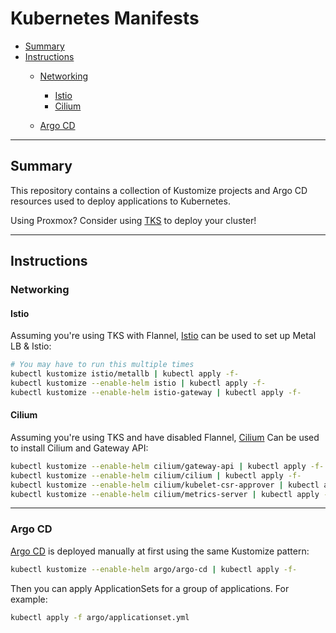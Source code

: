 # Kubernetes Manifests

* [Summary](#summary)
* [Instructions](#instructions)
  * [Networking](#networking)
    * [Istio](#istio)
    * [Cilium](#cilium)
  
  * [Argo CD](#argo-cd)
  

<hr>

## Summary

This repository contains a collection of Kustomize projects and Argo CD resources used to deploy applications to Kubernetes. 

Using Proxmox? Consider using [TKS](https://github.com/zimmertr/TJs-Kubernetes-Service) to deploy your cluster!

<hr>

## Instructions

### Networking

#### Istio

Assuming you're using TKS with Flannel, [Istio](istio/README.md) can be used to set up Metal LB & Istio:

```bash
# You may have to run this multiple times
kubectl kustomize istio/metallb | kubectl apply -f-
kubectl kustomize --enable-helm istio | kubectl apply -f-
kubectl kustomize --enable-helm istio-gateway | kubectl apply -f-
```

#### Cilium

Assuming you're using TKS and have disabled Flannel, [Cilium](https://github.com/zimmertr/Kubernetes-Manifests/tree/main/cilium) Can be used to install Cilium and Gateway API:

```bash
kubectl kustomize --enable-helm cilium/gateway-api | kubectl apply -f-
kubectl kustomize --enable-helm cilium/cilium | kubectl apply -f-
kubectl kustomize --enable-helm cilium/kubelet-csr-approver | kubectl apply -f-
kubectl kustomize --enable-helm cilium/metrics-server | kubectl apply -f-
```

<hr>

### Argo CD

[Argo CD](https://github.com/zimmertr/Kubernetes-Manifests/tree/main/argo) is deployed manually at first using the same Kustomize pattern:

```bash
kubectl kustomize --enable-helm argo/argo-cd | kubectl apply -f-
```

Then you can apply ApplicationSets for a group of applications. For example:

```bash
kubectl apply -f argo/applicationset.yml
```
